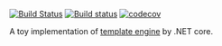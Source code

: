 [![Build Status](https://travis-ci.org/Frederick-S/SimpleTemplate.svg?branch=master)](https://travis-ci.org/Frederick-S/SimpleTemplate) [![Build status](https://ci.appveyor.com/api/projects/status/q3ag6nloro0e3bu7?svg=true)](https://ci.appveyor.com/project/Frederick-S/simpletemplate) [![codecov](https://codecov.io/gh/Frederick-S/SimpleTemplate/branch/master/graph/badge.svg)](https://codecov.io/gh/Frederick-S/SimpleTemplate)

A toy implementation of [template engine](https://github.com/aosabook/500lines/blob/master/template-engine/template-engine.markdown) by .NET core.